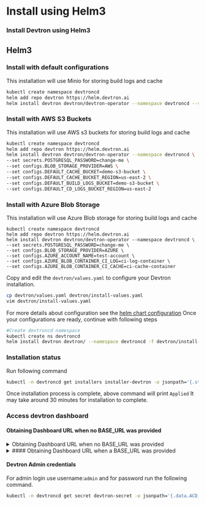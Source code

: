 # Install using Helm3

### Install Devtron using Helm3

## Helm3

### Install with default configurations

This installation will use Minio for storing build logs and cache

```bash
kubectl create namespace devtroncd
helm add repo devtron https://helm.devtron.ai
helm install devtron devtron/devtron-operator --namespace devtroncd --set secrets.POSTGRESQL_PASSWORD=change-me
```

### Install with AWS S3 Buckets

This installation will use AWS s3 buckets for storing build logs and cache

```bash
kubectl create namespace devtroncd
helm add repo devtron https://helm.devtron.ai
helm install devtron devtron/devtron-operator --namespace devtroncd \
--set secrets.POSTGRESQL_PASSWORD=change-me \
--set configs.BLOB_STORAGE_PROVIDER=AWS \
--set configs.DEFAULT_CACHE_BUCKET=demo-s3-bucket \
--set configs.DEFAULT_CACHE_BUCKET_REGION=us-east-2 \
--set configs.DEFAULT_BUILD_LOGS_BUCKET=demo-s3-bucket \
--set configs.DEFAULT_CD_LOGS_BUCKET_REGION=us-east-2
```

### Install with Azure Blob Storage

This installation will use Azure Blob storage for storing build logs and cache

```text
kubectl create namespace devtroncd
helm add repo devtron https://helm.devtron.ai
helm install devtron devtron/devtron-operator --namespace devtroncd \
--set secrets.POSTGRESQL_PASSWORD=change-me \
--set configs.BLOB_STORAGE_PROVIDER=AZURE \
--set configs.AZURE_ACCOUNT_NAME=test-account \
--set configs.AZURE_BLOB_CONTAINER_CI_LOG=ci-log-container \
--set configs.AZURE_BLOB_CONTAINER_CI_CACHE=ci-cache-container
```

Copy and edit the `devtron/values.yaml` to configure your Devtron installation.

```bash
cp devtron/values.yaml devtron/install-values.yaml
vim devtron/install-values.yaml
```

For more details about configuration see the [helm chart configuration](install-devtron-helm-3.md#configuration) Once your configurations are ready, continue with following steps

```bash
#Create devtroncd namespace
kubectl create ns devtroncd
helm install devtron devtron/ --namespace devtroncd -f devtron/install-values.yaml
```

### Installation status

Run following command

```bash
kubectl -n devtroncd get installers installer-devtron -o jsonpath='{.status.sync.status}'
```

Once installation process is complete, above command will print `Applied` It may take around 30 minutes for installation to complete.

### Access devtron dashboard


#### Obtaining Dashboard URL when no BASE_URL was provided
<details>
<summary>Obtaining Dashboard URL when no BASE_URL was provided</summary>

 If you did not provide a **BASE_URL** during install or have used the default installation, Devtron creates a loadbalancer for you on its own. Use the following command to get the dashboard url.
```
kubectl get svc -n devtroncd devtron-service -o jsonpath='{.status.loadBalancer.ingress}'
```
You will get result something like below
```
[test2@server ~]$ kubectl get svc -n devtroncd devtron-service -o jsonpath='{.status.loadBalancer.ingress}'
[map[hostname:aaff16e9760594a92afa0140dbfd99f7-305259315.us-east-1.elb.amazonaws.com]]
```
The hostname mentioned here ( aaff16e9760594a92afa0140dbfd99f7-305259315.us-east-1.elb.amazonaws.com ) is the Loadbalancer URL where you can access the Devtron dashboard.

**PS:** You can also do a CNAME entry corresponding to your domain/subdomain to point to this Loadbalancer URL to access it at a custom domain.

| Host | Type | Points to |
|----------:|:------------|:--------|
| devtron.yourdomain.com | CNAME | aaff16e9760594a92afa0140dbfd99f7-305259315.us-east-1.elb.amazonaws.com |
</details>

<details>
<summary>#### Obtaining Dashboard URL when a BASE_URL was provided</summary>
Devtron dashboard in now available at the `BASE_URL/dashboard`, where `BASE_URL` is same as
provided in `values.yaml` in case of installation via helm chart
OR
provided in `install/devtron-operator-configs.yaml` in case of installation via kubectl.

You can run following command to get dashboard
```bash
scheme=`kubectl -n devtroncd get cm devtron-operator-cm -o jsonpath='{.data.BASE_URL_SCHEME}'` && url=`kubectl -n devtroncd get cm devtron-operator-cm -o jsonpath='{.data.BASE_URL}'` && echo "$scheme://$url/dashboard"
```
**Please Note:** URL should be pointing to the cluster on which you have installed the platform. For example if you have directed domain `devtron.example.com` to the cluster and ingress controller is listening on port `32080` then url will be `devtron.example.com:32080`
</details>

#### Devtron Admin credentials
For admin login use username:`admin` and for password run the following command.
```bash
kubectl -n devtroncd get secret devtron-secret -o jsonpath='{.data.ACD_PASSWORD}' | base64 -d
```

